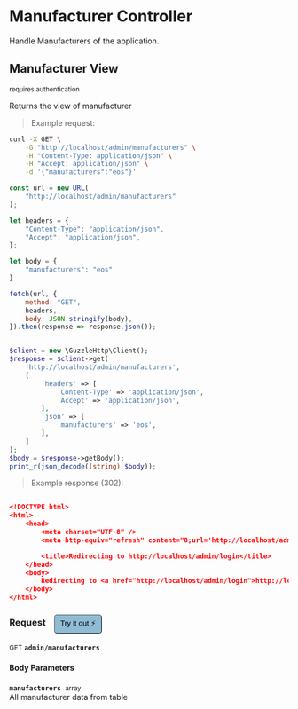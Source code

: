 # Manufacturer Controller

Handle Manufacturers of the application.

## Manufacturer View

<small class="badge badge-darkred">requires authentication</small>

Returns the view of manufacturer

> Example request:

```bash
curl -X GET \
    -G "http://localhost/admin/manufacturers" \
    -H "Content-Type: application/json" \
    -H "Accept: application/json" \
    -d '{"manufacturers":"eos"}'

```

```javascript
const url = new URL(
    "http://localhost/admin/manufacturers"
);

let headers = {
    "Content-Type": "application/json",
    "Accept": "application/json",
};

let body = {
    "manufacturers": "eos"
}

fetch(url, {
    method: "GET",
    headers,
    body: JSON.stringify(body),
}).then(response => response.json());
```

```php

$client = new \GuzzleHttp\Client();
$response = $client->get(
    'http://localhost/admin/manufacturers',
    [
        'headers' => [
            'Content-Type' => 'application/json',
            'Accept' => 'application/json',
        ],
        'json' => [
            'manufacturers' => 'eos',
        ],
    ]
);
$body = $response->getBody();
print_r(json_decode((string) $body));
```


> Example response (302):

```json

<!DOCTYPE html>
<html>
    <head>
        <meta charset="UTF-8" />
        <meta http-equiv="refresh" content="0;url='http://localhost/admin/login'" />

        <title>Redirecting to http://localhost/admin/login</title>
    </head>
    <body>
        Redirecting to <a href="http://localhost/admin/login">http://localhost/admin/login</a>.
    </body>
</html>
```
<div id="execution-results-GETadmin-manufacturers" hidden>
    <blockquote>Received response<span id="execution-response-status-GETadmin-manufacturers"></span>:</blockquote>
    <pre class="json"><code id="execution-response-content-GETadmin-manufacturers"></code></pre>
</div>
<div id="execution-error-GETadmin-manufacturers" hidden>
    <blockquote>Request failed with error:</blockquote>
    <pre><code id="execution-error-message-GETadmin-manufacturers"></code></pre>
</div>
<form id="form-GETadmin-manufacturers" data-method="GET" data-path="admin/manufacturers" data-authed="1" data-hasfiles="0" data-headers='{"Content-Type":"application\/json","Accept":"application\/json"}' onsubmit="event.preventDefault(); executeTryOut('GETadmin-manufacturers', this);">
<h3>
    Request&nbsp;&nbsp;&nbsp;
        <button type="button" style="background-color: #8fbcd4; padding: 5px 10px; border-radius: 5px; border-width: thin;" id="btn-tryout-GETadmin-manufacturers" onclick="tryItOut('GETadmin-manufacturers');">Try it out ⚡</button>
    <button type="button" style="background-color: #c97a7e; padding: 5px 10px; border-radius: 5px; border-width: thin;" id="btn-canceltryout-GETadmin-manufacturers" onclick="cancelTryOut('GETadmin-manufacturers');" hidden>Cancel</button>&nbsp;&nbsp;
    <button type="submit" style="background-color: #6ac174; padding: 5px 10px; border-radius: 5px; border-width: thin;" id="btn-executetryout-GETadmin-manufacturers" hidden>Send Request 💥</button>
    </h3>
<p>
<small class="badge badge-green">GET</small>
 <b><code>admin/manufacturers</code></b>
</p>
<p>
<label id="auth-GETadmin-manufacturers" hidden>Authorization header: <b><code>Bearer </code></b><input type="text" name="Authorization" data-prefix="Bearer " data-endpoint="GETadmin-manufacturers" data-component="header"></label>
</p>
<h4 class="fancy-heading-panel"><b>Body Parameters</b></h4>
<p>
<b><code>manufacturers</code></b>&nbsp;&nbsp;<small>array</small>  &nbsp;
<input type="text" name="manufacturers" data-endpoint="GETadmin-manufacturers" data-component="body" required  hidden>
<br>
All manufacturer data from table</p>

</form>



